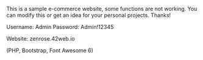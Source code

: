 This is a sample e-commerce website, some functions are not working. You can modify this or get an idea for your personal projects. Thanks!

Username: Admin
Password: Admin!12345

Website: zenrose.42web.io

(PHP, Bootstrap, Font Awesome 6)